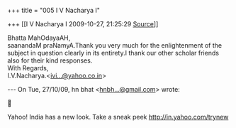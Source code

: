 +++
title = "005 I V Nacharya I"

+++
[[I V Nacharya I	2009-10-27, 21:25:29 [Source](https://groups.google.com/g/bvparishat/c/eP1WQkb_zck)]]



Bhatta MahOdayaAH,  
saanandaM praNamyA.Thank you very much for the enlightenment of the subject in question clearly in its entirety.I thank our other scholar friends also for their kind responses.  
With Regards,  
I.V.Nacharya.\<[ivi...@yahoo.co.in]()\>  
  
  
--- On Tue, 27/10/09, hn bhat \<[hnbh...@gmail.com]()\> wrote:  



Yahoo! India has a new look. Take a sneak peek <http://in.yahoo.com/trynew>  

